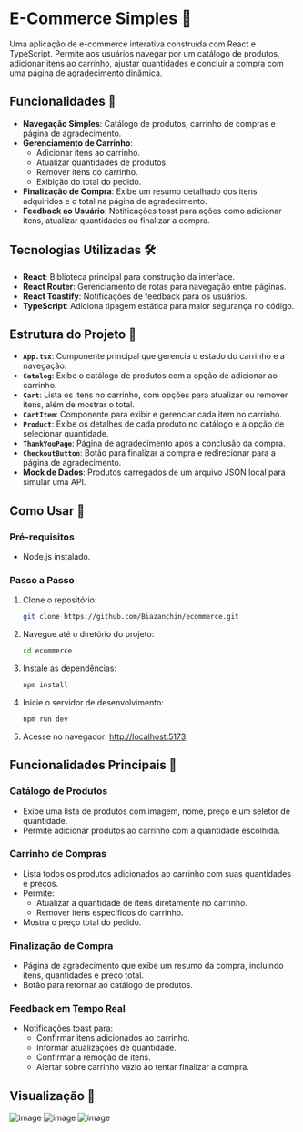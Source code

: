 # E-Commerce Simples 🛒

Uma aplicação de e-commerce interativa construída com React e TypeScript. Permite aos usuários navegar por um catálogo de produtos, adicionar itens ao carrinho, ajustar quantidades e concluir a compra com uma página de agradecimento dinâmica.

## Funcionalidades 🚀

- **Navegação Simples**: Catálogo de produtos, carrinho de compras e página de agradecimento.
- **Gerenciamento de Carrinho**:
  - Adicionar itens ao carrinho.
  - Atualizar quantidades de produtos.
  - Remover itens do carrinho.
  - Exibição do total do pedido.
- **Finalização de Compra**: Exibe um resumo detalhado dos itens adquiridos e o total na página de agradecimento.
- **Feedback ao Usuário**: Notificações toast para ações como adicionar itens, atualizar quantidades ou finalizar a compra.

## Tecnologias Utilizadas 🛠️

- **React**: Biblioteca principal para construção da interface.
- **React Router**: Gerenciamento de rotas para navegação entre páginas.
- **React Toastify**: Notificações de feedback para os usuários.
- **TypeScript**: Adiciona tipagem estática para maior segurança no código.

## Estrutura do Projeto 📂

- **`App.tsx`**: Componente principal que gerencia o estado do carrinho e a navegação.
- **`Catalog`**: Exibe o catálogo de produtos com a opção de adicionar ao carrinho.
- **`Cart`**: Lista os itens no carrinho, com opções para atualizar ou remover itens, além de mostrar o total.
- **`CartItem`**: Componente para exibir e gerenciar cada item no carrinho.
- **`Product`**: Exibe os detalhes de cada produto no catálogo e a opção de selecionar quantidade.
- **`ThankYouPage`**: Página de agradecimento após a conclusão da compra.
- **`CheckoutButton`**: Botão para finalizar a compra e redirecionar para a página de agradecimento.
- **Mock de Dados**: Produtos carregados de um arquivo JSON local para simular uma API.

## Como Usar 📖

### Pré-requisitos

- Node.js instalado.

### Passo a Passo

1. Clone o repositório:

   ```bash
   git clone https://github.com/Biazanchin/ecommerce.git
   ```

2. Navegue até o diretório do projeto:

   ```bash
   cd ecommerce
   ```

3. Instale as dependências:

   ```bash
   npm install
   ```

4. Inicie o servidor de desenvolvimento:

   ```bash
   npm run dev
   ```

5. Acesse no navegador: [http://localhost:5173](http://localhost:5173)

## Funcionalidades Principais 🔄

### Catálogo de Produtos

- Exibe uma lista de produtos com imagem, nome, preço e um seletor de quantidade.
- Permite adicionar produtos ao carrinho com a quantidade escolhida.

### Carrinho de Compras

- Lista todos os produtos adicionados ao carrinho com suas quantidades e preços.
- Permite:
  - Atualizar a quantidade de itens diretamente no carrinho.
  - Remover itens específicos do carrinho.
- Mostra o preço total do pedido.

### Finalização de Compra

- Página de agradecimento que exibe um resumo da compra, incluindo itens, quantidades e preço total.
- Botão para retornar ao catálogo de produtos.

### Feedback em Tempo Real

- Notificações toast para:
  - Confirmar itens adicionados ao carrinho.
  - Informar atualizações de quantidade.
  - Confirmar a remoção de itens.
  - Alertar sobre carrinho vazio ao tentar finalizar a compra.

## Visualização 👀
![image](https://github.com/user-attachments/assets/a72b0918-dd3c-4b68-bee6-637959b73311)
![image](https://github.com/user-attachments/assets/06d71f45-7975-4fc0-8ab6-0e484fa4e5b4)
![image](https://github.com/user-attachments/assets/e4cf6937-8dba-44ca-af4a-b0834852554d)




